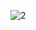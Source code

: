 ![2](https://github.com/cyber-robot1/Mastering-4-critical-SKILLS-using-CPP-17-course/assets/76911827/28884e77-13cd-414f-8a14-c5e70321946f)
